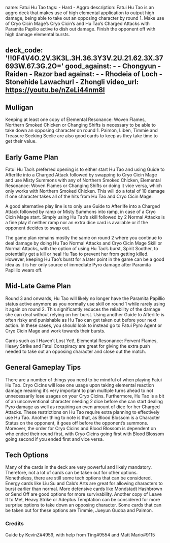 name: Fatui Hu Tao
tags:
    - Hard
    - Aggro
description: Fatui Hu Tao is an aggro deck that makes use of high elemental application to output high damage, being able to take out an opposing character by round 1. Make use of Cryo Cicin Mage’s Cryo Cicin’s and Hu Tao’s Charged Attacks with Paramita Papilio active to dish out damage. Finish the opponent off with high damage elemental bursts.

deck_code: '!!0F4V4O.2V.3K3L.3H.36.3Y3V.2U.21.62.3X.37693W.67.3G.2O='
good_against:
    -
        - Chongyun
        - Raiden
        - Razor
bad against:
    -
        - Rhodeia of Loch
        - Stonehide Lawachurl
        - Zhongli
video_url: https://youtu.be/nZeLi44nm8I
---
 
## Mulligan
<CardRow :cards="['Elemental Resonance: Woven Flames', 'Northern Smoked Chicken', 'Changing Shifts', 'Liben', 'Timmie']"></CardRow>

Keeping at least one copy of Elemental Resonance: Woven Flames, Northern Smoked Chicken or Changing Shifts is necessary to be able to take down an opposing character on round 1. Paimon, Liben, Timmie and Treasure Seeking Seelie are also good cards to keep as they take time to get their value.

## Early Game Plan

Fatui Hu Tao’s preferred opening is to either start Hu Tao and using Guide to Afterlife into a Charged Attack followed by swapping to Cryo Cicin Mage and use Misty Summons with any of Northern Smoked Chicken, Elemental Resonance: Woven Flames or Changing Shifts or doing it vice versa, which only works with Northern Smoked Chicken. This will do a total of 10 damage if one character takes all of the hits from Hu Tao and Cryo Cicin Mage.

A good alternative play line is to only use Guide to Afterlife into a Charged Attack followed by ramp or Misty Summons into ramp, in case of a Cryo Cicin Mage start. Simply using Hu Tao’s skill followed by 2 Normal Attacks is a fine play if neither ramp nor an extra dice card is available or if the opponent decides to swap out.

The game plan remains mostly the same on round 2 where you continue to deal damage by doing Hu Tao Normal Attacks and Cryo Cicin Mage Skill or Normal Attacks, with the option of using Hu Tao’s burst, Spirit Soother, to potentially get a kill or heal Hu Tao to prevent her from getting killed. However, keeping Hu Tao’s burst for a later point in the game can be a good idea as it is her only source of immediate Pyro damage after Paramita Papillio wears off. 

## Mid-Late Game Plan
<CardRow :cards="['I Haven\'t Lost Yet!', 'Elemental Resonance: Fervent Flames', 'Heavy Strike', 'Fatui Conspiracy']"></CardRow>

Round 3 and onwards, Hu Tao will likely no longer have the Paramita Papillio status active anymore as you normally use skill on round 1 while rarely using it again on round 2. This significantly reduces the reliability of the damage she can deal without relying on her burst. Using another Guide to Afterlife is often risky and punishable as Hu Tao can get taken out before your next action. In these cases, you should look to instead go to Fatui Pyro Agent or Cryo Cicin Mage and work towards their bursts.

Cards such as I Haven’t Lost Yet!, Elemental Resonance: Fervent Flames, Heavy Strike and Fatui Conspiracy are great for giving the extra push needed to take out an opposing character and close out the match.

## General Gameplay Tips

There are a number of things you need to be mindful of when playing Fatui Hu Tao. Cryo Cicins will lose one usage upon taking elemental reaction damage meaning it’s very important to plan multiple turns ahead to not unnecessarily lose usages on your Cryo Cicins. Furthermore, Hu Tao is a bit of an unconventional character needing 2 dice before she can start dealing Pyro damage as well as requiring an even amount of dice for her Charged Attacks. These restrictions on Hu Tao require extra planning to effectively use Hu Tao. Another thing to note is that, as Blood Blossom is a Character Status on the opponent, it goes off before the opponent’s summons. Moreover, the order for Cryo Cicins and Blood Blossom is dependent on who ended their round first, with Cryo Cicins going first with Blood Blossom going second if you ended first and vice versa. 

## Tech Options
<CardRow :cards="['Liu Su', 'Mondstadt Hashbrown', 'Leave It to Me!']"></CardRow>

Many of the cards in the deck are very powerful and likely mandatory. Therefore, not a lot of cards can be taken out for other options. Nonetheless, there are still some tech options that can be considered. Energy cards like Liu Su and Calx’s Arts are great for allowing characters to burst earlier than normal. More defensive cards like Mondstadt Hashbrown or Send Off are good options for more survivability. Another copy of Leave It to Me!, Heavy Strike or Adeptus Temptation can be considered for more surprise options to take down an opposing character. Some cards that can be taken out for these options are Timmie, Jueyun Guoba and Paimon.

### Credits 
Guide by KevinZ#4959, with help from Ting#9554 and Matt Mario#9115
